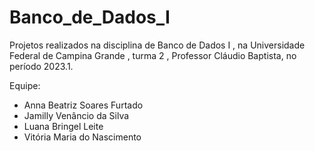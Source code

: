 # Banco_de_Dados_I

Projetos realizados na disciplina de Banco de Dados I , na Universidade Federal de Campina Grande , turma 2 , Professor Cláudio Baptista, no período 2023.1.

Equipe:

- Anna Beatriz Soares Furtado
- Jamilly Venâncio da Silva   
- Luana Bringel Leite         
- Vitória Maria do Nascimento 

